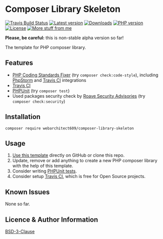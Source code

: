 Composer Library Skeleton
=========================
[![Travis Build Status](https://travis-ci.org/webarchitect609/composer-library-skeleton.svg?branch=master)](https://travis-ci.org/webarchitect609/composer-library-skeleton)
[![Latest version](https://img.shields.io/github/v/tag/webarchitect609/composer-library-skeleton?sort=semver)](https://github.com/webarchitect609/composer-library-skeleton/releases)
[![Downloads](https://img.shields.io/packagist/dt/webarchitect609/composer-library-skeleton)](https://packagist.org/packages/webarchitect609/composer-library-skeleton)
[![PHP version](https://img.shields.io/packagist/php-v/webarchitect609/composer-library-skeleton)](https://www.php.net/supported-versions.php)
[![License](https://img.shields.io/github/license/webarchitect609/composer-library-skeleton)](LICENSE.md)
[![More stuff from me](https://img.shields.io/badge/packagist-webarchitect609-blueviolet)](https://packagist.org/packages/webarchitect609/)

**Please, be careful:** this is non-stable alpha version so far!

The template for PHP composer library.

Features
--------
- [PHP Coding Standards Fixer](https://packagist.org/packages/friendsofphp/php-cs-fixer) (try `composer
    check:code-style`), including [PhpStorm](https://www.jetbrains.com/phpstorm/) and
    [Travis CI](https://travis-ci.org/) integrations
- [Travis CI](https://travis-ci.org/)
- [PHPUnit](https://phpunit.de/) (try `composer test`)
- Used packages security check by [Roave Security Advisories](https://packagist.org/packages/roave/security-advisories)
    (try `composer check:security`)
    
Installation
------------
`composer require webarchitect609/composer-library-skeleton`

Usage
-----
1. [Use this template](https://github.com/webarchitect609/composer-library-skeleton/generate) directly on GitHub or
clone this repo.
2. Update, remove or add anything to create a new PHP composer library with the help of this template.
3. Consider writing [PHPUnit tests](https://phpunit.de/).
4. Consider setup [Travis CI](https://travis-ci.org/), which is free for Open Source projects.

Known Issues
------------
None so far.

Licence & Author Information
----------------------------
[BSD-3-Clause](LICENSE.md)
